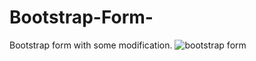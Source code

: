 # Bootstrap-Form-
Bootstrap form with some modification.
![bootstrap form](https://user-images.githubusercontent.com/85819910/134677267-0dd3cbeb-cb9e-498a-b7ad-fa3b030630a2.jpg)

